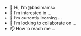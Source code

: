 - 👋 Hi, I’m @basimamsa
- 👀 I’m interested in ...
- 🌱 I’m currently learning ...
- 💞️ I’m looking to collaborate on ...
- 📫 How to reach me ...

<!---
basimamsa/basimamsa is a ✨ special ✨ repository because its `README.md` (this file) appears on your GitHub profile.
You can click the Preview link to take a look at your changes.
--->
